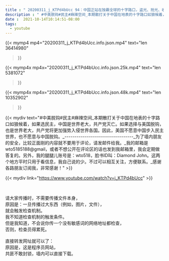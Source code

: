 ```yaml
---
title : " 20200311_j_KTPd4bUcc 94：中国正站在独霸全球的十字路口，盗光、抢光、收光，三光手段席卷全球。民主链条能对抗住国家企业化的墙国吗? "
description : " #中美脱钩#民主#麻辣空间_本期散打关于中国在地表的十字路口如狼候着，如果选民主，中国是世界老大，共产党灭亡。如果选择与美国脱钩，也是世界老大，共产党将更加强势入侵世界各国。因此，美国不愿意中国步入民主世界，也不愿意与中国脱钩。_----------------------------------_为了墙内朋友的安全，比较正面刚的内容就不要用于评论，请发邮件给我。_我的邮箱是wto5185188@gmail，或者不想公开在评论区的话也发到我邮箱里，我会定期做答复的。另外，我的腿腿儿账号是：wto518，脸书ID叫：Diamond John。这两个地方平时只用于看信息，我自己说的少。不过可以相互关注，方便联系。_感谢各路朋友订阅我，非常感谢！ "
date :  2021-10-14T10:14:51-08:00
tags:
  - youtube
---
```


{{< mymp4 mp4="20200311_j_KTPd4bUcc.info.json.mp4" 
text="len 36414980"
>}}

{{< mymp4x  mp4x="20200311_j_KTPd4bUcc.info.json.25k.mp4"
text="len 5381072"
>}}

{{< mymp4x  mp4x="20200311_j_KTPd4bUcc.info.json.48k.mp4"
text="len 10352902"
>}}


{{< mydiv text="#中美脱钩#民主#麻辣空间_本期散打关于中国在地表的十字路口如狼候着，如果选民主，中国是世界老大，共产党灭亡。如果选择与美国脱钩，也是世界老大，共产党将更加强势入侵世界各国。因此，美国不愿意中国步入民主世界，也不愿意与中国脱钩。_----------------------------------_为了墙内朋友的安全，比较正面刚的内容就不要用于评论，请发邮件给我。_我的邮箱是wto5185188@gmail，或者不想公开在评论区的话也发到我邮箱里，我会定期做答复的。另外，我的腿腿儿账号是：wto518，脸书ID叫：Diamond John。这两个地方平时只用于看信息，我自己说的少。不过可以相互关注，方便联系。_感谢各路朋友订阅我，非常感谢！" >}}
<br>

{{< mydiv link="https://www.youtube.com/watch?v=j_KTPd4bUcc" >}}


<br>

请大家传播时，不需要传播文件本身，<br>
原因是：一旦传播过大东西（例如，图片，文件），<br>
就会触发检查机制。<br>
我不知道检查机制的触发条件。<br>
但是我知道，不会说你传一个没有敏感词的网络地址都检查，<br>
否则，检查员得累死。<br><br>
直接转发网址就可以了：<br>
原因是，这是程序员网站，<br>
共匪不敢封锁，墙内可以直接下载。


